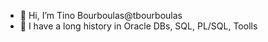 - 👋 Hi, I’m Tino Bourboulas@tbourboulas
- 👀 I have a long history in Oracle DBs, SQL, PL/SQL, Toolls

<!---
tbourboulas/tbourboulas is a ✨ special ✨ repository because its `README.md` (this file) appears on your GitHub profile.
You can click the Preview link to take a look at your changes.
--->
